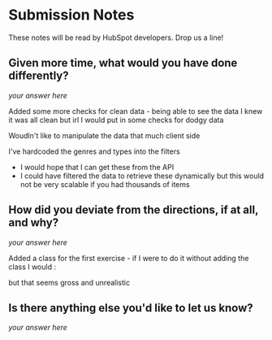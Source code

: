 # Submission Notes

These notes will be read by HubSpot developers. Drop us a line!

## Given more time, what would you have done differently?

_your answer here_

Added some more checks for clean data - being able to see the data I knew it was all clean but irl I would put in some checks for dodgy data 


Woudln't like to manipulate the data that much client side 

I've hardcoded the genres and types into the filters 
- I would hope that I can get these from the API 
- I could have filtered the data to retrieve these dynamically but this would not be very scalable if you had thousands of items

## How did you deviate from the directions, if at all, and why?

_your answer here_

Added a class for the first exercise - if I were to do it without adding the class I would : 

but that seems gross and unrealistic 



## Is there anything else you'd like to let us know?

_your answer here_
